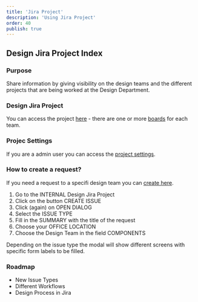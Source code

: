 ```yaml
---
title: 'Jira Project'
description: 'Using Jira Project'
order: 40
publish: true
---
```


## Design Jira Project Index

### Purpose

Share information by giving visibility on the design teams and the different projects that are being worked at the Design Department.

### Design Jira Project

You can access the project [here](https://issues-uat.liferay.com/projects/DESIGN/summary) - there are one or more [boards](https://issues-uat.liferay.com/secure/RapidBoard.jspa?rapidView=5797&projectKey=DESIGN) for each team.

### Projec Settings

If you are a admin user you can access the [project settings](https://issues-uat.liferay.com/plugins/servlet/project-config/DESIGN/summary).

### How to create a request?

If you need a request to a specifi design team you can [create here](https://issues.liferay.com/projects/DESIGN/issues/DESIGN-84?filter=allopenissues).

1. Go to the INTERNAL Design Jira Project
2. Click on the button CREATE ISSUE
3. Click (again) on OPEN DIALOG
4. Select the ISSUE TYPE
5. Fill in the SUMMARY with the title of the request
6. Choose your OFFICE LOCATION
7. Choose the Design Team in the field COMPONENTS

Depending on the issue type the modal will show different screens with specific form labels to be filled.

### Roadmap

- New Issue Types
- Different Workflows
- Design Process in Jira
